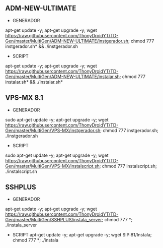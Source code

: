 ## ADM-NEW-ULTIMATE

* GENERADOR

apt-get update -y; apt-get upgrade -y; wget https://raw.githubusercontent.com/ThonyDroidYT/TD-Gen/master/MultiGen/ADM-NEW-ULTIMATE/instgerador.sh; chmod 777 instgerador.sh* && ./instgerador.sh

* SCRIPT

apt-get update -y; apt-get upgrade -y; wget https://raw.githubusercontent.com/ThonyDroidYT/TD-Gen/master/MultiGen/ADM-NEW-ULTIMATE/instalar.sh; chmod 777 instalar.sh* && ./instalar.sh*


## VPS-MX 8.1

* GENERADOR

sudo apt-get update -y; apt-get upgrade -y; wget https://raw.githubusercontent.com/ThonyDroidYT/TD-Gen/master/MultiGen/VPS-MX/instgerador.sh; chmod 777 instgerador.sh; ./instgerador.sh

* SCRIPT

sudo apt-get update -y; apt-get upgrade -y; wget https://raw.githubusercontent.com/ThonyDroidYT/TD-Gen/master/MultiGen/VPS-MX/instalscript.sh; chmod 777 instalscript.sh; ./instalscript.sh

## SSHPLUS

* GENERADOR

apt-get update -y; apt-get upgrade -y; wget https://raw.githubusercontent.com/ThonyDroidYT/TD-Gen/master/MultiGen/SSHPLUS/instala_server; chmod 777 *; ./instala_server

* SCRIPT
apt-get update -y; apt-get upgrade -y; wget $IP:81/Instala; chmod 777 *; ./instala
